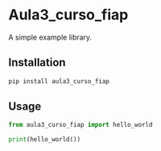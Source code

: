 # Aula3_curso_fiap

A simple example library.

## Installation

```sh
pip install aula3_curso_fiap
```

## Usage

```python
from aula3_curso_fiap import hello_world

print(hello_world())
```
